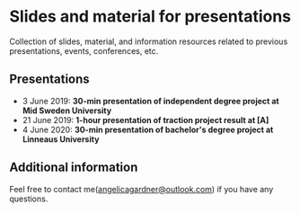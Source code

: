 # Slides and material for presentations
Collection of slides, material, and information resources related to previous presentations, events, conferences, etc.

## Presentations
* 3 June 2019: **30-min presentation of independent degree project at Mid Sweden University**
* 21 June 2019: **1-hour presentation of traction project result at [A]**
* 4 June 2020: **30-min presentation of bachelor's degree project at Linneaus University**

## Additional information
Feel free to contact me(angelicagardner@outlook.com) if you have any questions.
